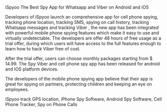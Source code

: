 iSpyoo The Best Spy App for Whatsapp and Viber on Android and iOS

Developers of iSpyoo launch an comprehensive app for cell phone spying, tracking phone location, tracking SMS, spying on call history, tracking Whatsapp messages and tracking Viber , the new app has been integrated with powerful mobile phone spying features which make it easy to use and virtually undetectable. The developers are offer 48 hours of free usage as a trial offer, during which users will have access to the full features enough to learn how to hack Viber free of cost.

After the trial offer, users can choose monthly packages starting from $ 14.99. The Spy Viber and cell phone spy app has been released for android and IOS platform devices.

The developers of the mobile phone spying app believe that their app is great for spying on partners, protecting children and keeping an eye on employees.

iSpyoo track GPS location, iPhone Spy Software, Android Spy Software, Cell Phone Tracker, Spy on Phone Calls